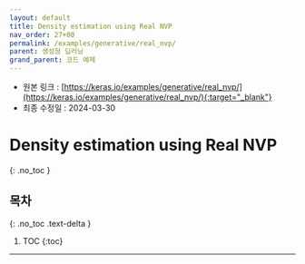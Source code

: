 ```yaml
---
layout: default
title: Density estimation using Real NVP
nav_order: 27+00
permalink: /examples/generative/real_nvp/
parent: 생성형 딥러닝
grand_parent: 코드 예제
---
```


* 원본 링크 : [https://keras.io/examples/generative/real_nvp/](https://keras.io/examples/generative/real_nvp/){:target="_blank"}
* 최종 수정일 : 2024-03-30

# Density estimation using Real NVP
{: .no_toc }

## 목차
{: .no_toc .text-delta }

1. TOC
{:toc}

---

